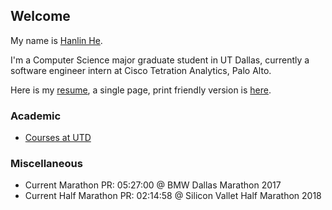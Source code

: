 ## Welcome

My name is [Hanlin He](https://www.linkedin.com/in/hehanlin/).

I'm a Computer Science major graduate student in UT Dallas, currently a software engineer intern at Cisco Tetration Analytics, Palo Alto.

Here is my [resume](https://hanlin-he.github.io/resume/), a single page,
print friendly version is [here](./resume/Resume_HanlinHE.pdf).



### Academic

- [Courses at UTD](https://hanlin-he.github.io/UTD/)

### Miscellaneous

- Current Marathon PR: 05:27:00 @ BMW Dallas Marathon 2017
- Current Half Marathon PR: 02:14:58 @ Silicon Vallet Half Marathon 2018
